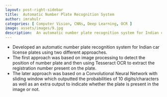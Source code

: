 ```yaml
---
layout: post-right-sidebar
title:  Automatic Number Plate Recognition System
author: imrahulr
categories: [ Computer Vision, CNNs, Deep Learning, OCR ]
image: assets/images/9.jpg  
description:  An automatic number plate recognition system for Indian car license plates using traditional image processing techniques and convolutional neural networks.
---
```


- Developed an automatic number plate recognition system for Indian car license plates using two different approaches. 
- The first approach was based on image processing to detect the position of number plate and then using Tesseract OCR to extract the registration number present on the plate. 
- The later approach was based on a Convolutional Neural Network with sliding window which outputted the probabilities of 10 digits/characters as well as an extra output to indicate whether the plate is present in the image or not. 